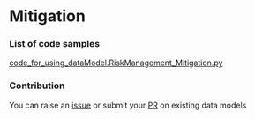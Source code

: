 # Mitigation

### List of code samples 

<!-- 50-List of code -->

<!-- [code entry](link) -->
[code_for_using_dataModel.RiskManagement_Mitigation.py](https://github.com/smart-data-models/dataModel.RiskManagement/blob/master/Mitigation/code/code_for_using_dataModel.RiskManagement_Mitigation.py)


<!-- /50-List of code -->

### Contribution
You can raise an [issue](https://github.com/smart-data-models/dataModel.RiskManagement/issues) or submit your [PR](https://github.com/smart-data-models/dataModel.RiskManagement/pulls) on existing data models
